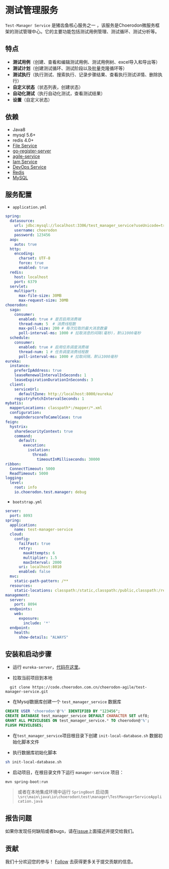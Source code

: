# 测试管理服务
`Test-Manager Service` 是猪齿鱼核心服务之一 ，该服务是Choerodon微服务框架的测试管理中心。它的主要功能包括测试用例管理、测试循环、测试分析等。

## 特点
- **测试用例**（创建、查看和编辑测试用例、测试用例树、excel导入和导出等）
- **测试计划**（创建测试循环、测试阶段以及批量克隆循环等）
- **测试执行**（执行测试、搜索执行、记录步骤结果、查看执行测试详情、删除执行）
- **自定义状态**（状态列表，创建状态）
- **自动化测试**（执行自动化测试，查看测试结果）
- **设置**（自定义状态）



## 依赖
- Java8
- mysql 5.6+
- redis 4.0+
- [File Service](https://github.com/choerodon/file-service.git)
- [go-register-server](https://github.com/choerodon/go-register-server.git)
- [agile-service](https://github.com/choerodon/agile-service.git)
- [Iam Service](https://github.com/choerodon/iam-service.git)
- [DevOps Service](https://github.com/choerodon/devops-service.git)
- [Redis](https://redis.io)
- [MySQL](https://www.mysql.com)


## 服务配置

- `application.yml`
```yaml
spring:
  datasource:
    url: jdbc:mysql://localhost:3306/test_manager_service?useUnicode=true&characterEncoding=utf-8&useSSL=false&useInformationSchema=true&remarks=true
    username: choerodon
    password: 123456
  aop:
    auto: true
  http:
    encoding:
      charset: UTF-8
      force: true
      enabled: true
  redis:
    host: localhost
    port: 6379
  servlet:
    multipart:
      max-file-size: 30MB
      max-request-size: 30MB
choerodon:
  saga:
    consumer:
      enabled: true # 是否启用消费端
      thread-num: 5  # 消费线程数
      max-poll-size: 200 # 每次拉取的最大消息数量
      poll-interval-ms: 1000 # 拉取消息的间隔(毫秒)，默认1000毫秒
  schedule:
    consumer:
      enabled: true # 启用任务调度消费端
      thread-num: 1 # 任务调度消费线程数
      poll-interval-ms: 1000 # 拉取间隔，默认1000毫秒
eureka:
  instance:
    preferIpAddress: true
    leaseRenewalIntervalInSeconds: 1
    leaseExpirationDurationInSeconds: 3
  client:
    serviceUrl:
      defaultZone: http://localhost:8000/eureka/
    registryFetchIntervalSeconds: 1
mybatis:
  mapperLocations: classpath*:/mapper/*.xml
  configuration:
    mapUnderscoreToCamelCase: true
feign:
  hystrix:
    shareSecurityContext: true
    command:
      default:
        execution:
          isolation:
            thread:
              timeoutInMilliseconds: 30000
ribbon:
  ConnectTimeout: 5000
  ReadTimeout: 5000
logging:
  level:
    root: info
    io.choerodon.test.manager: debug
```

- `bootstrap.yml`
```yaml
server:
  port: 8093
spring:
  application:
    name: test-manager-service
  cloud:
    config:
      failFast: true
      retry:
        maxAttempts: 6
        multiplier: 1.5
        maxInterval: 2000
      uri: localhost:8010
      enabled: false
  mvc:
    static-path-pattern: /**
  resources:
    static-locations: classpath:/static,classpath:/public,classpath:/resources,classpath:/META-INF/resources,file:/dist
management:
  server:
    port: 8094
  endpoints:
    web:
      exposure:
        include: '*'
  endpoint:
    health:
      show-details: "ALWAYS"
```

## 安装和启动步骤

- 运行 `eureka-server`，[代码在这里](https://code.choerodon.com.cn/choerodon-framework/eureka-server.git)。


- 拉取当前项目到本地
```shell
  git clone https://code.choerodon.com.cn/choerodon-agile/test-manager-service.git
```

- 在Mysql数据库创建一个 `test_manager_service` 数据库

```sql
CREATE USER 'choerodon'@'%' IDENTIFIED BY "123456";
CREATE DATABASE test_manager_service DEFAULT CHARACTER SET utf8;
GRANT ALL PRIVILEGES ON test_manager_service.* TO choerodon@'%';
FLUSH PRIVILEGES;
```
- 在`test_manager_service`项目根目录下创建 `init-local-database.sh` 数据初始化脚本文件


- 执行数据库初始化脚本

```sh
sh init-local-database.sh
```



- 启动项目，在根目录文件下运行 `manager-service` 项目：

```sh
mvn spring-boot:run
```
>或者在本地集成环境中运行 `SpringBoot` 启动类
`\src\main\java\io\choerodon\test\manager\TestManagerServiceApplication.java`



## 报告问题
如果你发现任何缺陷或者bugs，请在[issue](https://github.com/choerodon/choerodon/issues/new?template=issue_template.md)上面描述并提交给我们。

## 贡献
我们十分欢迎您的参与！ [Follow](https://github.com/choerodon/choerodon/blob/master/CONTRIBUTING.md) 去获得更多关于提交贡献的信息。




